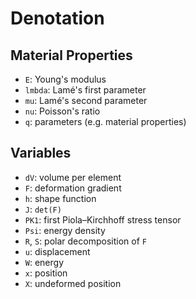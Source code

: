 # Denotation

## Material Properties

- `E`: Young's modulus
- `lmbda`: Lamé's first parameter
- `mu`: Lamé's second parameter
- `nu`: Poisson's ratio
- `q`: parameters (e.g. material properties)

## Variables

- `dV`: volume per element
- `F`: deformation gradient
- `h`: shape function
- `J`: `det(F)`
- `PK1`: first Piola–Kirchhoff stress tensor
- `Psi`: energy density
- `R`, `S`: polar decomposition of `F`
- `u`: displacement
- `W`: energy
- `x`: position
- `X`: undeformed position
